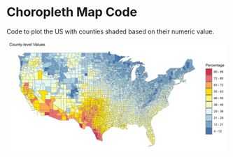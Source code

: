 # Choropleth Map Code

Code to plot the US with counties shaded based on their numeric value.

![choropleth map of US](map.png)